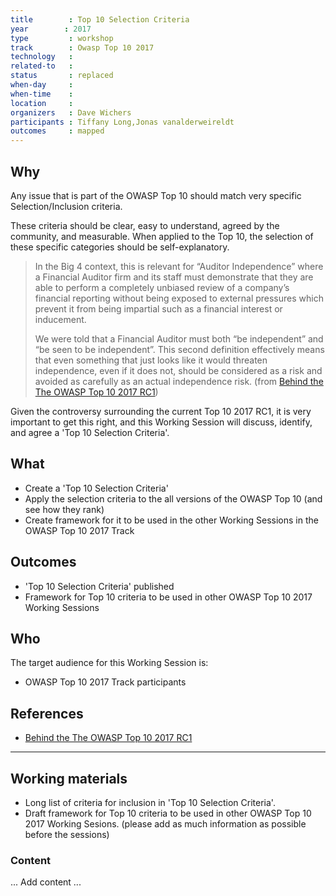 ```yaml
---
title        : Top 10 Selection Criteria
year		: 2017
type         : workshop
track        : Owasp Top 10 2017
technology   :
related-to   :
status       : replaced
when-day     :
when-time    :
location     :
organizers   : Dave Wichers
participants : Tiffany Long,Jonas vanalderweireldt
outcomes     : mapped
---
```


## Why

Any issue that is part of the OWASP Top 10 should match very specific Selection/Inclusion criteria.

These criteria should be clear, easy to understand, agreed by the community, and measurable. When applied to the
Top 10, the selection of these specific categories should be self-explanatory.

> In the Big 4 context, this is relevant for “Auditor Independence” where a Financial Auditor firm and its staff must demonstrate that they are able to perform a completely unbiased review of a company’s financial reporting without being exposed to external pressures which prevent it from being impartial such as a financial interest or inducement.
>
>  We were told that a Financial Auditor must both “be independent” and “be seen to be independent”. This second definition effectively means that even something that just looks like it would threaten independence, even if it does not, should be considered as a risk and avoided as carefully as an actual independence risk.
(from [Behind the The OWASP Top 10 2017 RC1](https://medium.com/@JoshCGrossman/behind-the-the-owasp-top-10-2017-rc1-df43236f79ff))

Given the controversy surrounding the current Top 10 2017 RC1, it is very important to get this right, and this Working Session will discuss, identify, and agree a 'Top 10 Selection Criteria'.

## What

 - Create a 'Top 10 Selection Criteria'
 - Apply the selection criteria to the all versions of the OWASP Top 10 (and see how they rank)
 - Create framework for it to be used in the other Working Sessions in the OWASP Top 10 2017 Track

## Outcomes

- 'Top 10 Selection Criteria' published
- Framework for Top 10 criteria to be used in other OWASP Top 10 2017 Working Sessions

## Who

The target audience for this Working Session is:

 - OWASP Top 10 2017 Track participants

## References

 - [Behind the The OWASP Top 10 2017 RC1](https://medium.com/@JoshCGrossman/behind-the-the-owasp-top-10-2017-rc1-df43236f79ff)

---

## Working materials

 - Long list of criteria for inclusion in 'Top 10 Selection Criteria'.
 - Draft framework for Top 10 criteria to be used in other OWASP Top 10 2017 Working Sesions.
(please add as much information as possible before the sessions)

### Content

... Add content ...
